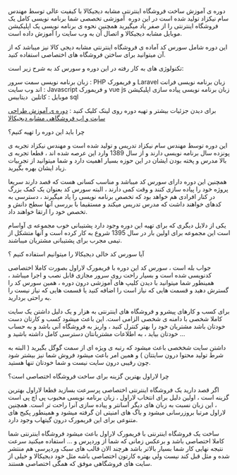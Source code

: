 دوره ی آموزش ساخت فروشگاه اینترنتی مشابه دیجیکالا با کیفیت عالی توسط مهندس سام نیکزاد تولید شده است در این دوره  آموزشی تخصصی شما برنامه نویسی کامل یک فروشگاه اینترنتی را از صفر یاد میگیرید همچنین نحوه ی برنامه نویسی یک اپلیکیشن موبایل مشابه دیجیکالا و اتصال آن به وب سایت را آموزش داده است.

این دوره شامل سورس کد آماده ی فروشگاه اینترنتی مشابه دیجی کالا نیز میباشد که از آن میتوانید برای ساختن فروشگاه های اختصاصی استفاده کنید.




تکنولوژی های به کار رفته در این دوره و سورس کد به شرح زیر است:

زبان برنامه نویسی سمت سرور : PHP و فریمورک Laravel
زبان برنامه نویسی فرانت اند وب سایت : Javascript و فریمورک vue js
زبان برنامه نویسی پیاده سازی اپلیکیشن موبایل : کاتلین 
دیتابیس sql




برای دیدن جزئیات بیشتر و تهیه دوره روی لینک کلیک کنید : [دوره ی آموزش طراحی سایت و اپ فروشگاهی مشابه دیجیکالا](https://avasam.ir/product/34/digikala-course-with-laravel-and-kotlin)

چرا باید این دوره را تهیه کنیم؟

این دوره توسط مهندس سام نیکزاد تدریس و تولید شده است و مهندس نیکزاد تجربه ی پونزده سال برنامه نویسی دارند و از سال 1389 وارد این عرصه شده اند ، قطعا تجربه ی بالا مدرس و پخته بودن ایشان در این حوزه بسیار اهمیت دارد و شما میتوانید از تجربیات زیاد ایشان بهره بگیرید.

همچنین این دوره دارای سورس کد میباشد و مناسب کسانی هست که قصد دارند سریعا پروژه خود را پیاده سازی کنند و وقت کمی دارند ، البته سورس کد بعنوان یک کمک بزرگ در کنار افرادی هم خواهد بود که تخصص برنامه نویسی را یاد میگیرند ، دسترسی به کدهای خواهند داشت که مدرس تدریس میکند و مستقیما با بررسی آنها سطح دانش و تخصص خود را ارتقا خواهند داد.

یکی از دلایل دیگری که برای تهیه این دوره وجود دارد پشتیبانی خوب مجموعه ی آواسام است این مجموعه برای اولین بار در سال 1395 شروع به کار کرده است و آنها متشکل از تیمی مجرب برای پشتیبانی مشتریان میباشند.




آیا سورس کد خالی دیجیکالا را میتوانیم استفاده کنیم ؟

جواب بله است ، سورس کد این دوره با فریمورک لاراول بصورت کاملا اختصاصی کدنویسی شده است و بسیار راحت روی سرور مجازی قابل نصب و اجرا میباشد ، همینطور شما میتوانید با دیدن کلیپ های آموزشی درون دوره ، همین سورس کد را گسترش دهید و قسمت هایی که نیاز است را اضافه کنید یا قسمت هایی که نیاز نیست را به راحتی بردارید.

برای کسب و کارهای پیشرو و فروشگاه های اینترنتی به هزار و یک دلیل داشتن یک سایت کاملا شخصی با دامنه ی شخصی الزامی است. این باعث میشود کسب و کارتان دست خودتان باشد مشتریان خود را بهتر کنترل کنید ، واریز به فروشگاه آنی باشد و به حساب خودتان بیاید ، به اطلاعات مشتریانتان دسترسی کامل داشته باشید و ...

داشتن سایت شخخصی باعث میشود که رتبه ی ویژه ای از سمت گوگل بگیرید ( البته به شرط تولید محتوا درون سایتتان ) و همین امر باعث میشود فروش شما نیز بیشتر شود چون رقیبی درون سایت نیست و شما خودتان تنها هستید.




چرا لاراول بهترین گزینه برای ساخت فروشگاه اختصاصی است؟ 

اگر قصد دارید یک فروشگاه اینترنتی اختصاصی پرسرعت بسازید قطعا لاراول بهترین گزینه است ، اولین دلیل برای انتخاب لاراول ، زبان برنامه نویسی محبوب پی اچ پی است ، این زبان نسبت به زبان های دیگر آسانتر و پیاده سازی آنرا راحت تر است. همچنین لاراول مرتبا بروزرسانی میشود و باگ های امنیتی ان گرفته میشود و همینطور پکیج های متنوعی برای این فریمورک درون گیتهاب وجود دارد.

ساخت یک فروشگاه اینترنتی با فریمورک لاراول باعث میشود فروشگاه اینترنتی شما کاملا اختصاصی باشد و برعکس زمانی که شما از وردپرس و ... استفاده میکنید سرعت نتیجه نهایی کار شما بسیار بالاتر باشد هرچند الان قالب های سبک وردپرسی هم منتشر شده و مثل قبل کند نیست ولی بهتره کارتون اختصاصی باشه مثل خود دیجیکالا و خیلی از سایت های فروشگاهی موفق که همگی اختصاصی هستند.
